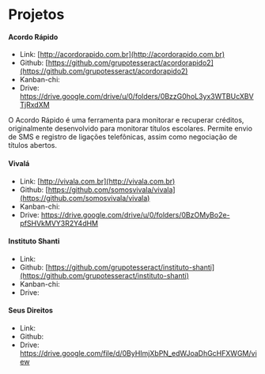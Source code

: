 # Projetos

#### Acordo Rápido

* Link: [http://acordorapido.com.br](http://acordorapido.com.br)
* Github: [https://github.com/grupotesseract/acordorapido2](https://github.com/grupotesseract/acordorapido2)
* Kanban-chi: 
* Drive: https://drive.google.com/drive/u/0/folders/0BzzG0hoL3yx3WTBUcXBVTjRxdXM

O Acordo Rápido é uma ferramenta para monitorar e recuperar créditos, originalmente desenvolvido para monitorar títulos escolares. Permite envio de SMS e registro de ligações telefônicas, assim como negociação de títulos abertos.

#### Vivalá

* Link: [http://vivala.com.br](http://vivala.com.br)
* Github: [https://github.com/somosvivala/vivala](https://github.com/somosvivala/vivala)
* Kanban-chi: 
* Drive: https://drive.google.com/drive/u/0/folders/0BzOMyBo2e-pfSHVkMVY3R2Y4dHM

#### Instituto Shanti

* Link:
* Github: [https://github.com/grupotesseract/instituto-shanti](https://github.com/grupotesseract/instituto-shanti)
* Kanban-chi: 
* Drive: 

#### Seus Direitos

* Link: 
* Github: 
* Drive: https://drive.google.com/file/d/0ByHImjXbPN_edWJoaDhGcHFXWGM/view
<!--stackedit_data:
eyJoaXN0b3J5IjpbMTUzNTQ4Mjg5XX0=
-->